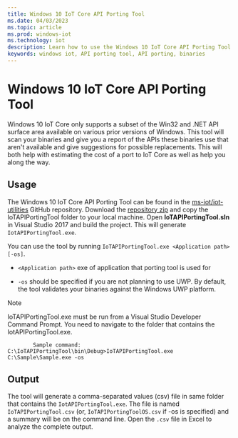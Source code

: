 ```yaml
---
title: Windows 10 IoT Core API Porting Tool
ms.date: 04/03/2023
ms.topic: article
ms.prod: windows-iot
ms.technology: iot
description: Learn how to use the Windows 10 IoT Core API Porting Tool to estimate porting costs.
keywords: windows iot, API porting tool, API porting, binaries
---
```


# Windows 10 IoT Core API Porting Tool

Windows 10 IoT Core only supports a subset of the Win32 and .NET API surface area available on various prior versions of Windows. This tool will scan your binaries and give you a report of the APIs these binaries use that aren't available and give suggestions for possible replacements. This will both help with estimating the cost of a port to IoT Core as well as help you along the way.

## Usage

The Windows 10 IoT Core API Porting Tool can be found in the [ms-iot/iot-utilities](https://github.com/ms-iot/iot-utilities) GitHub repository.  Download the [repository zip](https://github.com/ms-iot/iot-utilities/archive/master.zip) and copy the IoTAPIPortingTool folder to your local machine.  Open **IoTAPIPortingTool.sln** in Visual Studio 2017 and build the project.  This will generate `IotAPIPortingTool.exe`.

You can use the tool by running `IoTAPIPortingTool.exe <Application path> [-os]`.

* `<Application path>` exe of application that porting tool is used for

* `-os` should be specified if you are not planning to use UWP.  By default, the tool validates your binaries against the Windows UWP platform.

> [!NOTE]
> IoTAPIPortingTool.exe must be run from a Visual Studio Developer Command Prompt. You need to navigate to the folder that contains the IotAPIPortingTool.exe.

```console
        Sample command: C:\IoTAPIPortingTool\bin\Debug>IoTAPIPortingTool.exe C:\Sample\Sample.exe -os
```

## Output

The tool will generate a comma-separated values (csv) file in same folder that contains the `IotAPIPortingTool.exe`. The file is named `IoTAPIPortingTool.csv` (or, `IoTAPIPortingToolOS.csv` if -os is specified) and a summary will be on the command line. Open the `.csv` file in Excel to analyze the complete output.
